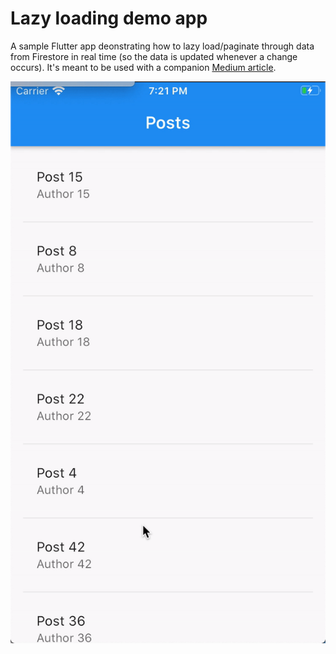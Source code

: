 # Lazy loading demo app

A sample Flutter app deonstrating how to lazy load/paginate through data from Firestore in real time (so the data is updated whenever a change occurs).
It's meant to be used with a companion [Medium article](https://medium.com/better-programming/lazy-loading-data-from-firestore-in-real-time-using-flutter-baa4157462fe).

![](demo.gif)
